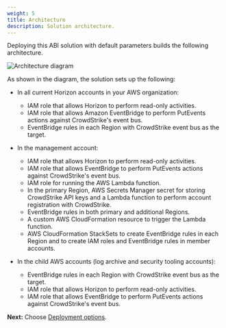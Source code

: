 ```yaml
---
weight: 5
title: Architecture
description: Solution architecture.
---
```


Deploying this ABI solution with default parameters builds the following architecture.

![Architecture diagram](/images/abi-crowdstrike-architecture-diagram.png)

As shown in the diagram, the solution sets up the following:

* In all current Horizon accounts in your AWS organization:
    * IAM role that allows Horizon to perform read-only activities.
    * IAM role that allows Amazon EventBridge to perform PutEvents actions against CrowdStrike's event bus.
    * EventBridge rules in each Region with CrowdStrike event bus as the target.

* In the management account:
    * IAM role that allows Horizon to perform read-only activities.
    * IAM role that allows EventBridge to perform PutEvents actions against CrowdStrike's event bus.
    * IAM role for running the AWS Lambda function.
    * In the primary Region, AWS Secrets Manager secret for storing CrowdStrike API keys and a Lambda function to perform account registration with CrowdStrike.
    * EventBridge rules in both primary and additional Regions.
    * A custom AWS CloudFormation resource to trigger the Lambda function.
    * AWS CloudFormation StackSets to create EventBridge rules in each Region and to create IAM roles and EventBridge rules in member accounts.

* In the child AWS accounts (log archive and security tooling accounts):
    * EventBridge rules in each Region with CrowdStrike event bus as the target.
    * IAM role that allows Horizon to perform read-only activities.
    * IAM role that allows EventBridge to perform PutEvents actions against CrowdStrike's event bus.

**Next:** Choose [Deployment options](/deployment-options/index.html).